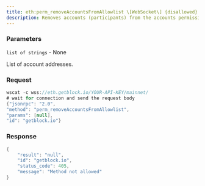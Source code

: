 ```yaml
---
title: eth:perm_removeAccountsFromAllowlist \[WebSocket\] {disallowed}
description: Removes accounts (participants) from the accounts permissions list.
---
```


### Parameters


`list of strings` - None

List of account addresses.

### Request

``` java
wscat -c wss://eth.getblock.io/YOUR-API-KEY/mainnet/ 
# wait for connection and send the request body 
{"jsonrpc": "2.0",
"method": "perm_removeAccountsFromAllowlist",
"params": [null],
"id": "getblock.io"}
```

###  Response

``` java
{
    "result": "null",
    "id": "getblock.io",
    "status_code": 405,
    "message": "Method not allowed"
}
```

